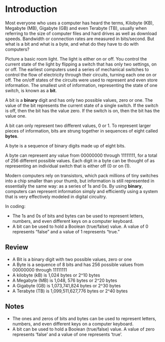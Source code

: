 # Introduction

Most everyone who uses a computer has heard the terms, Kilobyte (KB), Megabyte (MB), Gigabyte (GB) and even Terabyte (TB), usually when referring to the size of computer files and hard drives as well as download speeds. Bandwidth or connection rates are measured in bits/second. But what is a bit and what is a byte, and what do they have to do with computers?

Picture a basic room light. The light is either on or off. You control the current state of the light by flipping a switch that has only two settings, on or off. The earliest computers used a series of mechanical switches to control the flow of electricity through their circuits, turning each one on or off. The on/off states of the circuits were used to represent and even store information. The smallest unit of information, representing the state of one switch, is known as a **bit**.

A bit is a **binary** digit and has only two possible values, zero or one. The value of the bit represents the current state of a single switch. If the switch is off, then the bit has the value zero. If the switch is on, then the bit has the value one.

A bit can only represent two different values, 0 or 1. To represent larger pieces of information, bits are strung together in sequences of eight called **bytes**.

A byte is a sequence of binary digits made up of eight bits.

A byte can represent any value from 00000000 through 11111111, for a total of 256 different possible values. Each digit in a byte can be thought of as representing an individual switch that is either off (0 or on (1).

Modern computers rely on transistors, which pack millions of tiny switches into a chip smaller than your thumb, but information is still represented in essentially the same way: as a series of 1s and 0s. By using **binary**, computers can represent information simply and efficiently using a system that is very effectively modeled in digital circuitry.

In coding:

* The 1s and 0s of bits and bytes can be used to represent letters, numbers, and even different keys on a computer keyboard.
* A bit can be used to hold a Boolean (true/false) value. A value of 0 represents “false” and a value of 1 represents “true.”

## Review

* A Bit is a binary digit with two possible values, zero or one
* A Byte is a sequence of 8 bits and has 256 possible values from 00000000 through 11111111
* A kilobyte (kB) is 1,024 bytes or 2^10 bytes
* A Megabyte (MB) is 1,048, 576 bytes or 2^20 bytes
* A Gigabyte (GB) is 1,073,741,824 bytes or 2^30 bytes
* A Terabyte (TB) is 1,099,511,627,776 bytes or 2^40 bytes
	
## Notes 

* The ones and zeros of bits and bytes can be used to represent letters, numbers, and even different keys on a computer keyboard. 
* A bit can be used to hold a Boolean (true/false) value. A value of zero represents ‘false’ and a value of one represents ‘true’.